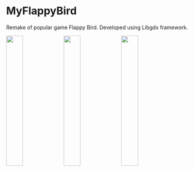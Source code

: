 # MyFlappyBird
Remake of popular game Flappy Bird.
Developed using Libgdx framework.

<img src="https://cloud.githubusercontent.com/assets/11705749/11914478/287ff884-a693-11e5-9267-9447233330a4.png" width="30%"></img> <img src="https://cloud.githubusercontent.com/assets/11705749/11914480/2c708c92-a693-11e5-94ec-ed931ce3f1b8.png" width="30%"></img> <img src="https://cloud.githubusercontent.com/assets/11705749/11914481/2de637c0-a693-11e5-8e57-d6de9f72c71e.png" width="30%"></img> 
